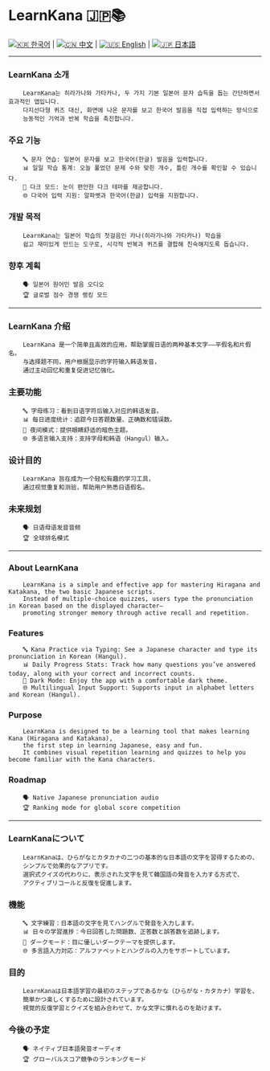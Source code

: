 # LearnKana 🇯🇵📚

[![🇰🇷 한국어](https://img.shields.io/badge/🇰🇷-%ED%95%9C%EA%B5%AD%EC%96%B4-blue?style=for-the-badge)](#korean) | 
[![🇨🇳 中文](https://img.shields.io/badge/🇨🇳-%E4%B8%AD%E6%96%87-brightgreen?style=for-the-badge)](#chinese) | 
[![🇺🇸 English](https://img.shields.io/badge/🇺🇸-English-red?style=for-the-badge)](#english) | 
[![🇯🇵 日本語](https://img.shields.io/badge/🇯🇵-%E6%97%A5%E6%9C%AC%E8%AA%9E-yellow?style=for-the-badge)](#japanese)

---

<a name="korean"></a>
### LearnKana 소개

        LearnKana는 히라가나와 가타카나, 두 가지 기본 일본어 문자 습득을 돕는 간단하면서 효과적인 앱입니다.  
        다지선다형 퀴즈 대신, 화면에 나온 문자를 보고 한국어 발음을 직접 입력하는 방식으로  
        능동적인 기억과 반복 학습을 촉진합니다.

### 주요 기능

        🔤 문자 연습: 일본어 문자를 보고 한국어(한글) 발음을 입력합니다.  
        📊 일일 학습 통계: 오늘 풀었던 문제 수와 맞힌 개수, 틀린 개수를 확인할 수 있습니다.  
        🌙 다크 모드: 눈이 편안한 다크 테마를 제공합니다.  
        🌐 다국어 입력 지원: 알파벳과 한국어(한글) 입력을 지원합니다.

### 개발 목적

        LearnKana는 일본어 학습의 첫걸음인 카나(히라가나와 가타카나) 학습을  
        쉽고 재미있게 만드는 도구로, 시각적 반복과 퀴즈를 결합해 친숙해지도록 돕습니다.

### 향후 계획

        🗣️ 일본어 원어민 발음 오디오  
        🏆 글로벌 점수 경쟁 랭킹 모드  

---

<a name="chinese"></a>
### LearnKana 介绍

        LearnKana 是一个简单且高效的应用，帮助掌握日语的两种基本文字——平假名和片假名。  
        与选择题不同，用户根据显示的字符输入韩语发音，  
        通过主动回忆和重复促进记忆强化。

### 主要功能

        🔤 字母练习：看到日语字符后输入对应的韩语发音。  
        📊 每日进度统计：追踪今日答题数量、正确数和错误数。  
        🌙 夜间模式：提供眼睛舒适的暗色主题。  
        🌐 多语言输入支持：支持字母和韩语（Hangul）输入。

### 设计目的

        LearnKana 旨在成为一个轻松有趣的学习工具，  
        通过视觉重复和测验，帮助用户熟悉日语假名。

### 未来规划

        🗣️ 日语母语发音音频  
        🏆 全球排名模式  

---

<a name="english"></a>
### About LearnKana

        LearnKana is a simple and effective app for mastering Hiragana and Katakana, the two basic Japanese scripts.  
        Instead of multiple-choice quizzes, users type the pronunciation in Korean based on the displayed character—  
        promoting stronger memory through active recall and repetition.

### Features

        🔤 Kana Practice via Typing: See a Japanese character and type its pronunciation in Korean (Hangul).  
        📊 Daily Progress Stats: Track how many questions you’ve answered today, along with your correct and incorrect counts.  
        🌙 Dark Mode: Enjoy the app with a comfortable dark theme.  
        🌐 Multilingual Input Support: Supports input in alphabet letters and Korean (Hangul).

### Purpose

        LearnKana is designed to be a learning tool that makes learning Kana (Hiragana and Katakana),  
        the first step in learning Japanese, easy and fun.  
        It combines visual repetition learning and quizzes to help you become familiar with the Kana characters.

### Roadmap

        🗣️ Native Japanese pronunciation audio  
        🏆 Ranking mode for global score competition  

---

<a name="japanese"></a>
### LearnKanaについて

        LearnKanaは、ひらがなとカタカナの二つの基本的な日本語の文字を習得するための、  
        シンプルで効果的なアプリです。  
        選択式クイズの代わりに、表示された文字を見て韓国語の発音を入力する方式で、  
        アクティブリコールと反復を促進します。

### 機能

        🔤 文字練習：日本語の文字を見てハングルで発音を入力します。  
        📊 日々の学習進捗：今日回答した問題数、正答数と誤答数を追跡します。  
        🌙 ダークモード：目に優しいダークテーマを提供します。  
        🌐 多言語入力対応：アルファベットとハングルの入力をサポートしています。

### 目的

        LearnKanaは日本語学習の最初のステップであるかな（ひらがな・カタカナ）学習を、  
        簡単かつ楽しくするために設計されています。  
        視覚的反復学習とクイズを組み合わせて、かな文字に慣れるのを助けます。

### 今後の予定

        🗣️ ネイティブ日本語発音オーディオ  
        🏆 グローバルスコア競争のランキングモード  

